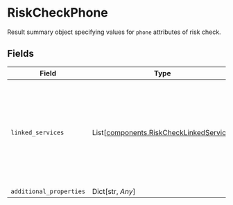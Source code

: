 # RiskCheckPhone

Result summary object specifying values for `phone` attributes of risk check.


## Fields

| Field                                                                                                   | Type                                                                                                    | Required                                                                                                | Description                                                                                             | Example                                                                                                 |
| ------------------------------------------------------------------------------------------------------- | ------------------------------------------------------------------------------------------------------- | ------------------------------------------------------------------------------------------------------- | ------------------------------------------------------------------------------------------------------- | ------------------------------------------------------------------------------------------------------- |
| `linked_services`                                                                                       | List[[components.RiskCheckLinkedService](../../models/components/riskchecklinkedservice.md)]            | :heavy_check_mark:                                                                                      | A list of online services where this phone number has been detected to have accounts or other activity. | [<br/>"facebook"<br/>]                                                                                  |
| `additional_properties`                                                                                 | Dict[str, *Any*]                                                                                        | :heavy_minus_sign:                                                                                      | N/A                                                                                                     |                                                                                                         |
